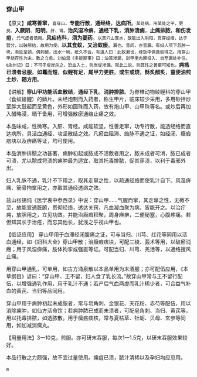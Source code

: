 ### 穿山甲

【原文】**咸寒善窜**，<small>喜穿山。</small>**专能行散**，**通经络**，**达病所**。<small>某处病，用某处之甲，更良。</small>**入厥阴**、**阳明**。<small>肝、胃。</small>**治风湿冷痹**，**通经下乳**，**消肿溃痈**，**止痛排脓**，**和伤发痘**，<small>元气虚者慎用。</small>**风疟疮科**，**须为要药**。<small>以其穴山寓水，故能出入阴阳，贯穿经络，达于营分，以破邪结，故用为使。</small>**以其食蚁**，**又治蚁瘘**。<small>漏也。音闾，亦音漏。有妇人项下忽肿一块，渐延至颈，偶刺破，出水一碗，疮久不合。有道人曰：此蚁漏也，缘饭中偶食蚁得之。用穿山甲烧存性为末，敷之立愈。刘伯温《多能鄙事》曰：油笼渗漏，刮甲里肉黡投入，自至漏处补住。《永州记》曰：不可于堤岸杀之，恐血入土，则岸堤渗漏。观此二说，则其性之善窜可知也。</small>**痈疡已溃者忌服**。**如鼉而短**，**似鲤有足**，**尾甲力更胜**。**或生或烧**，**酥炙醋炙**，**童便油煎土炒**，**随方用**。

【讲解】**穿山甲功能活血散结**，**通经下乳**，**消肿排脓**。为脊椎动物鲮鲤科的穿山甲（食蚁鲮鲤）的鳞片。未经炮制而入药者，称生甲片，临床较少采用，多用砂拌炒至胖大鼓起而呈黄色，外形如圆珠而入药，故有炮山甲、山甲珠等名。或炒后再加入醋略浸，晒干备用，可增强散瘀通络止痛之效。

本品味咸，性微寒。入肝、胃经。咸能软坚，性善走窜，功专行散，能透经络而直达病所。具活血通经、攻坚散结之效。凡瘀血阻滞、络脉不通之证，如经闭、癥瘕痞块以及痹痛等证，均可使用。

本品消肿排脓之功甚著，痈肿初起或脓成不溃敷者用之，脓未成者可消，脓已成者可溃，尤以脓成将溃的痈肿最为适宜，取其托毒排脓，促其穿溃，以利于毒邪外出。

妇人乳脉不通，乳汁不下用之，取其走窜之性，以疏通经络而使乳汁自下。风湿痹痛、筋骨拘挛用之，亦取其通经透络之效。

盐山张锡纯《医学衷中参西录》中说：穿山甲……气腥而窜，其走窜之性，无微不至，故能宣通脏腑，贯彻经络，透达关窍，凡血凝血聚为病，皆能开之。以治疔痈，放胆用之，立见功效。并能治癥瘕积聚，周身麻痹，二便秘塞，心腹疼痛。若但知其长于治疮，而忘其他长，犹浅之乎视山甲也。

【临证应用】  穿山甲用于血滞经闭腹痛之证，可与当归、川芎、红花等同用以活血通经，如《妇科大全》穿山甲散；治癥瘕痞块，可配三棱、莪术等用，以破瘀消癥；用于风湿痹痛，肢体拘挛或强直等证。可配当归、川芎、羌活等，以通络搜风止痛。

用穿山甲通乳，可单用，如古方涌泉散以本品单用为末酒服；亦可配伍应用，《本草纲目》谚曰：“穿山甲、王不留，妇人食了乳长流。”故穿山甲常与王不留行配伍，以增强通乳作用，用于乳汁不通；若产后气血两虚而乳汁稀少者，可合益气补血的黄芪、当归等品同用。

穿山甲用于痈肿初起未成脓者，常与皂角刺、金银花、天花粉、赤芍等配伍，用以消除痈肿，如仙方活命饮；若痈肿脓已成而未溃者，可配皂角刺、当归、黄芪等，用以托毒排脓，如透脓散。用于瘰疬痰核，常与夏枯草、牡蛎、贝母、玄参等同用，如加减消瘰丸。

【用量用法】3一10克，煎服。亦可研末吞服，每次1一1.5克，以研末吞服效果较好。

本品行散之力颇强，故不宜过量使用。痈疽已溃，脓汁清稀以及孕妇均应忌用。

 e